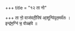 +++
title = "१२ ता नो"

+++
ता नो॒ वाज॑वती॒रिष॑ आ॒शून्पि॑पृत॒मर्व॑तः ।  
इन्द्र॑म॒ग्निं च॒ वोळ्ह॑वे ॥